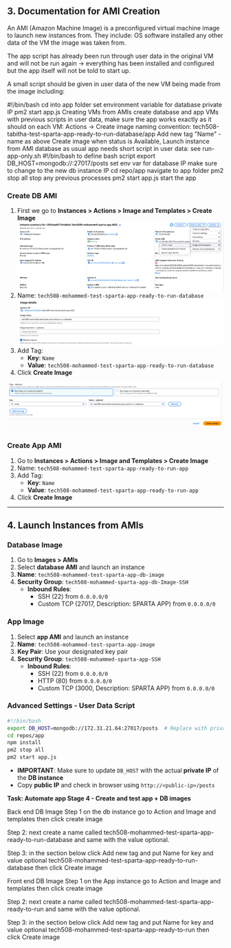## 3. Documentation for AMI Creation
An AMI (Amazon Machine Image) is a preconfigured virtual machine image to launch new instances from. They include:
OS
software installed
any other data
of the VM the image was taken from.

The app script has already been run through user data in the original VM and will not be run again -> everything has been installed and configured but the app itself will not be told to start up.

A small script should be given in user data of the new VM being made from the image including:

#!/bin/bash
cd into app folder
set environment variable for database private IP
pm2 start app.js
Creating VMs from AMIs
create database and app VMs with previous scripts in user data, make sure the app works exactly as it should
on each VM:
Actions -> Create image
naming convention: tech508-tabitha-test-sparta-app-ready-to-run-database/app
Add new tag
"Name" - name as above
Create image
when status is Available, Launch instance from AMI
database as usual
app needs short script in user data:
see run-app-only.sh
#!/bin/bash to define bash script
export DB_HOST=mongodb://<privIP>:27017/posts set env var for database IP
make sure to change to the new db instance IP
cd repo/app navigate to app folder
pm2 stop all stop any previous processes
pm2 start app.js start the app






### Create DB AMI
1. First we go to **Instances > Actions > Image and Templates > Create Image**
![alt text](/Image%20folder/image-75.png)
1. Name: `tech508-mohammed-test-sparta-app-ready-to-run-database`
![alt text](/Image%20folder/image-76.png)
1. Add Tag:
   - **Key**: `Name`
   - **Value**: `tech508-mohammed-test-sparta-app-ready-to-run-database`
2. Click **Create Image**

![alt text](/Image%20folder/image-77.png)

### Create App AMI
1. Go to **Instances > Actions > Image and Templates > Create Image**
2. Name: `tech508-mohammed-test-sparta-app-ready-to-run-app`
3. Add Tag:
   - **Key**: `Name`
   - **Value**: `tech508-mohammed-test-sparta-app-ready-to-run-app`
4. Click **Create Image**

---

## 4. Launch Instances from AMIs

### Database Image
1. Go to **Images > AMIs**
2. Select **database AMI** and launch an instance
3. **Name**: `tech508-mohammed-test-sparta-app-db-image`
4. **Security Group**: `tech508-mohammed-sparta-app-db-Image-SSH`
   - **Inbound Rules**:
     - SSH (22) from `0.0.0.0/0`
     - Custom TCP (27017, Description: SPARTA APP) from `0.0.0.0/0`

### App Image
1. Select **app AMI** and launch an instance
2. **Name**: `tech508-mohammed-test-sparta-app-image`
3. **Key Pair**: Use your designated key pair
4. **Security Group**: `tech508-mohammed-sparta-app-SSH`
   - **Inbound Rules**:
     - SSH (22) from `0.0.0.0/0`
     - HTTP (80) from `0.0.0.0/0`
     - Custom TCP (3000, Description: SPARTA APP) from `0.0.0.0/0`

### Advanced Settings - User Data Script
```bash
#!/bin/bash
export DB_HOST=mongodb://172.31.21.64:27017/posts  # Replace with private IP of DB instance
cd repos/app
npm install
pm2 stop all
pm2 start app.js
```

- **IMPORTANT**: Make sure to update `DB_HOST` with the actual **private IP** of the **DB instance**
- Copy **public IP** and check in browser using `http://<public-ip>/posts`
 

 **Task: Automate app Stage 4 - Create and test app + DB images**
 
 Back end DB Image
 Step 1 on the db instance go to Action and Image and templates then click create image
 
 Step 2: next create a name called tech508-mohammed-test-sparta-app-ready-to-run-database and same with the value optional.
 
 Step 3: in the section below click Add new tag and put Name for key and value optional tech508-mohammed-test-sparta-app-ready-to-run-database then click Create image
  
 Front end DB Image
 Step 1 on the App instance go to Action and Image and templates then click create image
 
 Step 2: next create a name called tech508-mohammed-test-sparta-app-ready-to-run and same with the value optional.
 
 Step 3: in the section below click Add new tag and put Name for key and value optional tech508-mohammed-test-sparta-app-ready-to-run then click Create image
 
 
